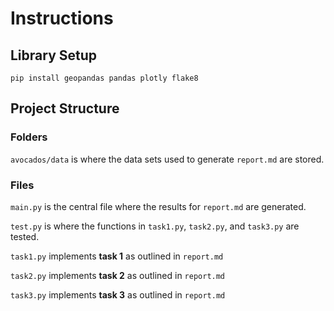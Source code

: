 # Instructions

## Library Setup

```console
pip install geopandas pandas plotly flake8
```

## Project Structure

### Folders

`avocados/data` is where the data sets used to generate `report.md` are stored.

### Files

`main.py` is the central file where the results for `report.md` are generated.

`test.py` is where the functions in `task1.py`, `task2.py`, and `task3.py` are tested.

`task1.py` implements __task 1__ as outlined in `report.md`

`task2.py` implements __task 2__ as outlined in `report.md`

`task3.py` implements __task 3__ as outlined in `report.md`

